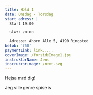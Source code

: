 ```yaml
---
title: Hold 1
date: Onsdag - Torsdag
start_adress: |
  Start 19:00

  Slut: 20:00

  Adresse: Ahorn Alle 5, 4190 Ringsted 
belob: '750'
paymentLink: link.....
coverImage: /forsideImage1.jpg
instruktorName: Jens
instruktorImage: /next.svg
---
```


Hejsa med dig!

Jeg ville genre spise is
